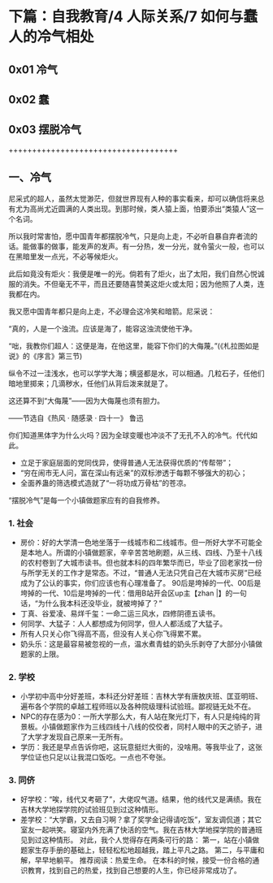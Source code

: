 # 下篇：自我教育/4 人际关系/7 如何与蠢人的冷气相处

## 0x01 冷气

## 0x02 蠢

## 0x03 摆脱冷气

++++++++++++++++++++++++++++++++++++

## 一、冷气

尼采式的超人，虽然太觉渺茫，但就世界现有人种的事实看来，却可以确信将来总有尤为高尚尤近圆满的人类出现。到那时候，类人猿上面，怕要添出“类猿人”这一个名词。

所以我时常害怕，愿中国青年都摆脱冷气，只是向上走，不必听自暴自弃者流的话。能做事的做事，能发声的发声。有一分热，发一分光，就令萤火一般，也可以在黑暗里发一点光，不必等候炬火。

此后如竟没有炬火：我便是唯一的光。倘若有了炬火，出了太阳，我们自然心悦诚服的消失。不但毫无不平，而且还要随喜赞美这炬火或太阳；因为他照了人类，连我都在内。

我又愿中国青年都只是向上走，不必理会这冷笑和暗箭。尼采说：

“真的，人是一个浊流。应该是海了，能容这浊流使他干净。

“咄，我教你们超人：这便是海，在他这里，能容下你们的大侮蔑。”(《札拉图如是说》的《序言》第三节)

纵令不过一洼浅水，也可以学学大海；横竖都是水，可以相通。几粒石子，任他们暗地里掷来；几滴秽水，任他们从背后泼来就是了。

这还算不到“大侮蔑”——因为大侮蔑也须有胆力。

——节选自《热风 · 随感录 · 四十一》  鲁迅

你们知道黑体字为什么火吗？因为全球变暖也冲淡不了无孔不入的冷气。代代如此。
+ 立足于家庭层面的党同伐异，使得普通人无法获得优质的“传帮带”；
+ “穷在闹市无人问，富在深山有远亲”的双标渗透于每颗不够强大的初心；
+ 全面养蛊的筛选模式造就了“一将功成万骨枯”的苍凉。

“摆脱冷气”是每一个小镇做题家应有的自我修养。

### 1. 社会

+ 房价：好的大学清一色地坐落于一线城市和二线城市。但一所好大学不可能全是本地人。所谓的小镇做题家，辛辛苦苦地刷题，从三线、四线、乃至十八线的农村卷到了大城市读书。但也就本科的四年繁华而已，毕业了回老家找一份与所学无关的工作才是常态。不过，“普通人无法只凭自己在大城市买房”已经成为了公认的事实，你们应该也有心理准备了。
90后是垮掉的一代、00后是垮掉的一代、10后是垮掉的一代：借用B站开会区up主【zhan |】的一句话，“为什么我本科还没毕业，就被垮掉了？”
+ 丁真、谷爱凌、易烊千玺：一命二运三风水，四修阴德五读书。
+ 何同学、大猛子：人人都想成为何同学，但人人都活成了大猛子。
+ 所有人只关心你飞得高不高，但没有人关心你飞得累不累。
+ 奶头乐：这是最容易被忽视的一点，温水煮青蛙的奶头乐剥夺了大部分小镇做题家的上限。

### 2. 学校

+ 小学初中高中分好差班，本科还分好差班：吉林大学有唐敖庆班、匡亚明班、遍布各个学院的卓越工程师班以及各种院级理科试验班。鄙视链无处不在。
+ NPC的存在感为0：一所大学那么大，有人站在聚光灯下，有人只是纯纯的背景板。小镇做题家作为三线四线十八线的佼佼者，同村人眼中的天之骄子，进了大学才发现自己原来一无所有。
+ 学历：我还是早点告诉你吧，这玩意挺烂大街的，没啥用。等我毕业了，这张学位证也只足以让我混口饭吃。一点也不夸张。

### 3. 同侪

+ 好学校：“唉，线代又考砸了”，大佬叹气道。结果，他的线代又是满绩。我在吉林大学地探学院的试验班见到过这种情形。
+ 差学校：“大学霸，又去自习啊？拿了奖学金记得请吃饭”，室友调侃道；其它室友一起哄笑。寝室内外充满了快活的空气。我在吉林大学地探学院的普通班见到过这种情形。
对此，我个人觉得存在两条可行的路：
第一，站在小镇做题家生存手册的基础上，轻轻松松地超越我，踏上平凡之路。
第二，与平庸和解，早早地躺平。
推荐阅读：热爱生命。
在本科的时候，接受一份合格的通识教育，找到自己的热爱，找到自己想要的人生，你已经非常成功了。